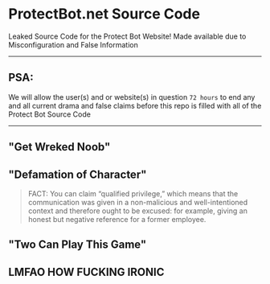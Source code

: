 # ProtectBot.net Source Code

Leaked Source Code for the Protect Bot Website!
Made available due to Misconfiguration and False Information

---

## PSA:

We will allow the user(s)  and or website(s) in question `72 hours` to end any and all current drama
and false claims before this repo is filled with all of the Protect Bot Source Code

---

## "Get Wreked Noob"

## "Defamation of Character"

> FACT: You can claim “qualified privilege,” which means that the communication was given in a non-malicious and well-intentioned context and therefore ought to be excused: for example, giving an honest but negative reference for a former employee.

## "Two Can Play This Game"

## LMFAO HOW FUCKING IRONIC

